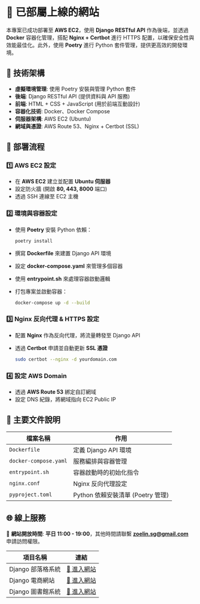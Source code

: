 # 🚀 已部屬上線的網站

本專案已成功部署至 **AWS EC2**，使用 **Django RESTful API** 作為後端，並透過 **Docker** 容器化管理，搭配 **Nginx + Certbot** 進行 HTTPS 配置，以確保安全性與效能最佳化。此外，使用 **Poetry** 進行 Python 套件管理，提供更高效的開發環境。

## 🔧 技術架構

- **虛擬環境管理**: 使用 Poetry 安裝與管理 Python 套件
- **後端**: Django RESTful API (提供資料與 API 服務)
- **前端**: HTML + CSS + JavaScript (用於前端互動設計)
- **容器化技術**: Docker、Docker Compose
- **伺服器架構**: AWS EC2 (Ubuntu)
- **網域與憑證**: AWS Route 53、Nginx + Certbot (SSL)

## 📌 部署流程

### 1️⃣ AWS EC2 設定
- 在 **AWS EC2** 建立並配置 **Ubuntu 伺服器**
- 設定防火牆 (開啟 **80, 443, 8000** 端口)
- 透過 SSH 連線至 EC2 主機

### 2️⃣ 環境與容器設定
- 使用 **Poetry** 安裝 Python 依賴：
  ```sh
  poetry install
  ```

- 撰寫 **Dockerfile** 來建置 Django API 環境
- 設定 **docker-compose.yaml** 來管理多個容器
- 使用 **entrypoint.sh** 來處理容器啟動邏輯
- 打包專案並啟動容器：
    
    ```sh
    docker-compose up -d --build
    
    ```

### 3️⃣ Nginx 反向代理 & HTTPS 設定

- 配置 **Nginx** 作為反向代理，將流量轉發至 Django API
- 透過 **Certbot** 申請並自動更新 **SSL 憑證**
    
    ```sh
    sudo certbot --nginx -d yourdomain.com
    
    ```
    

### 4️⃣ 設定 AWS Domain

- 透過 **AWS Route 53** 綁定自訂網域
- 設定 DNS 紀錄，將網域指向 EC2 Public IP

## 📂 主要文件說明

| 檔案名稱 | 作用 |
| --- | --- |
| `Dockerfile` | 定義 Django API 環境 |
| `docker-compose.yaml` | 服務編排與容器管理 |
| `entrypoint.sh` | 容器啟動時的初始化指令 |
| `nginx.conf` | Nginx 反向代理設定 |
| `pyproject.toml` | Python 依賴安裝清單 (Poetry 管理) |

## 🌐 線上服務

🔹 **網站開放時間**: **平日 11:00 - 19:00**，其他時間請聯繫 **zoelin.sg@gmail.com** 申請訪問權限。

| 項目名稱 | 連結 |
| --- | --- |
| Django 部落格系統 | [🔗 進入網站](https://zoe-blog.sunflowx.com/) |
| Django 電商網站 | [🔗 進入網站](https://zoe-ecommerce.sunflowx.com/) |
| Django 圖書館系統 | [🔗 進入網站](https://zoe-library.sunflowx.com/) |

